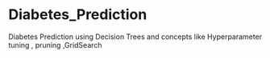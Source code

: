 # Diabetes_Prediction
Diabetes Prediction using Decision Trees and concepts like Hyperparameter tuning , pruning ,GridSearch
